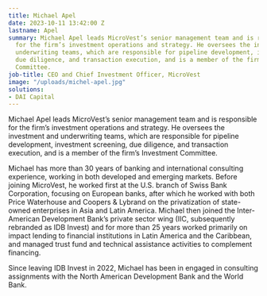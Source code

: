 ```yaml
---
title: Michael Apel
date: 2023-10-11 13:42:00 Z
lastname: Apel
summary: Michael Apel leads MicroVest’s senior management team and is responsible
  for the firm’s investment operations and strategy. He oversees the investment and
  underwriting teams, which are responsible for pipeline development, investment screening,
  due diligence, and transaction execution, and is a member of the firm’s Investment
  Committee.
job-title: CEO and Chief Investment Officer, MicroVest
image: "/uploads/michel-apel.jpg"
solutions:
- DAI Capital
---
```


Michael Apel leads MicroVest’s senior management team and is responsible for the firm’s investment operations and strategy. He oversees the investment and underwriting teams, which are responsible for pipeline development, investment screening, due diligence, and transaction execution, and is a member of the firm’s Investment Committee.

Michael has more than 30 years of banking and international consulting experience, working in both developed and emerging markets. Before joining MicroVest, he worked first at the U.S. branch of Swiss Bank Corporation, focusing on European banks, after which he worked with both Price Waterhouse and Coopers & Lybrand on the privatization of state-owned enterprises in Asia and Latin America. Michael then joined the Inter-American Development Bank’s private sector wing (IIC, subsequently rebranded as IDB Invest) and for more than 25 years worked primarily on impact lending to financial institutions in Latin America and the Caribbean, and managed trust fund and technical assistance activities to complement financing. 

Since leaving IDB Invest in 2022, Michael has been in engaged in consulting assignments with the North American Development Bank and the World Bank.
